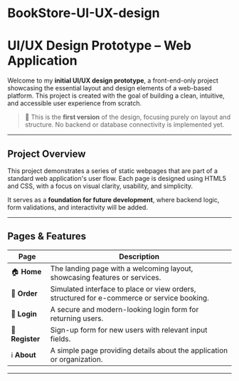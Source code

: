 # BookStore-UI-UX-design

# UI/UX Design Prototype – Web Application

Welcome to my **initial UI/UX design prototype**, a front-end-only project showcasing the essential layout and design elements of a web-based platform. This project is created with the goal of building a clean, intuitive, and accessible user experience from scratch.

> 🔰 This is the **first version** of the design, focusing purely on layout and structure. No backend or database connectivity is implemented yet.

---

## Project Overview

This project demonstrates a series of static webpages that are part of a standard web application's user flow. Each page is designed using HTML5 and CSS, with a focus on visual clarity, usability, and simplicity.

It serves as a **foundation for future development**, where backend logic, form validations, and interactivity will be added.

---

##  Pages & Features

| Page         | Description                                                                 |
|--------------|-----------------------------------------------------------------------------|
| 🏠 **Home**     | The landing page with a welcoming layout, showcasing features or services. |
| 🛒 **Order**    | Simulated interface to place or view orders, structured for e-commerce or service booking. |
| 🔐 **Login**    | A secure and modern-looking login form for returning users.                |
| 📝 **Register** | Sign-up form for new users with relevant input fields.                     |
| ℹ️ **About**     | A simple page providing details about the application or organization.    |

---
